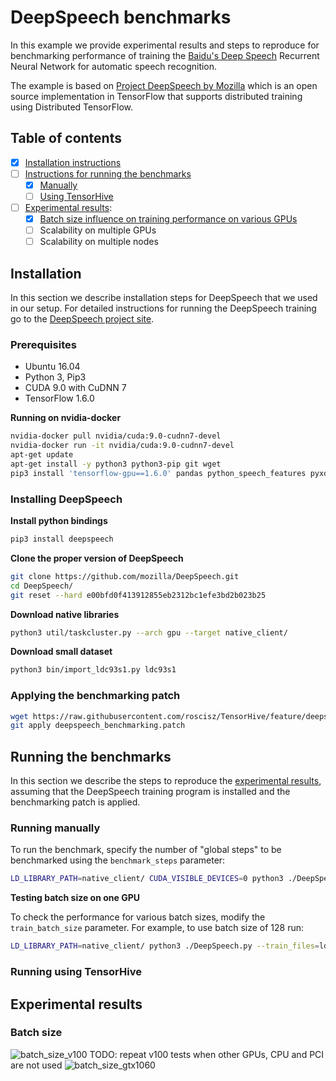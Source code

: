 # DeepSpeech benchmarks

In this example we provide experimental results and steps to reproduce for benchmarking performance of training the
[Baidu's Deep Speech](https://arxiv.org/abs/1412.5567) Recurrent Neural Network for automatic speech recognition.

The example is based on [Project DeepSpeech by Mozilla](https://github.com/mozilla/DeepSpeech) which is an open source
implementation in TensorFlow that supports distributed training using Distributed TensorFlow.

## Table of contents
- [x] [Installation instructions](#installation)
- [ ] [Instructions for running the benchmarks](#running-the-benchmarks)
  - [x] [Manually](#running-manually)
  - [ ] [Using TensorHive](#running-using-tensorhive)
- [ ] [Experimental results](#experimental-results):
  - [x] [Batch size influence on training performance on various GPUs](#batch-size)
  - [ ] Scalability on multiple GPUs
  - [ ] Scalability on multiple nodes

## Installation

In this section we describe installation steps for DeepSpeech that we used in our setup.
For detailed instructions for running the DeepSpeech training go to the
[DeepSpeech project site](https://github.com/mozilla/DeepSpeech).

### Prerequisites

* Ubuntu 16.04
* Python 3, Pip3
* CUDA 9.0 with CuDNN 7
* TensorFlow 1.6.0

**Running on nvidia-docker**
```bash
nvidia-docker pull nvidia/cuda:9.0-cudnn7-devel
nvidia-docker run -it nvidia/cuda:9.0-cudnn7-devel
apt-get update
apt-get install -y python3 python3-pip git wget
pip3 install 'tensorflow-gpu==1.6.0' pandas python_speech_features pyxdg progressbar2
```

### Installing DeepSpeech

**Install python bindings**
```bash
pip3 install deepspeech
```

**Clone the proper version of DeepSpeech**
```bash
git clone https://github.com/mozilla/DeepSpeech.git
cd DeepSpeech/
git reset --hard e00bfd0f413912855eb2312bc1efe3bd2b023b25
```

**Download native libraries**
```bash
python3 util/taskcluster.py --arch gpu --target native_client/
```

**Download small dataset**
```bash
python3 bin/import_ldc93s1.py ldc93s1
```

### Applying the benchmarking patch

```bash
wget https://raw.githubusercontent.com/roscisz/TensorHive/feature/deepspeech_example/examples/deepspeech/deepspeech_benchmarking.patch
git apply deepspeech_benchmarking.patch
```

## Running the benchmarks

In this section we describe the steps to reproduce the [experimental results](#experimental-results),
assuming that the DeepSpeech training program is installed and the benchmarking patch is applied.

### Running manually

To run the benchmark, specify the number of "global steps" to be benchmarked using the `benchmark_steps` parameter:

```bash
LD_LIBRARY_PATH=native_client/ CUDA_VISIBLE_DEVICES=0 python3 ./DeepSpeech.py --train_files=ldc93s1/ldc93s1.csv --dev_files=ldc93s1/ldc93s1.csv --test_files=ldc93s1/ldc93s1.csv --log_level=3 --benchmark_steps=10
```

**Testing batch size on one GPU**

To check the performance for various batch sizes, modify the `train_batch_size` parameter. For example, to use batch size of 128 run:

```bash
LD_LIBRARY_PATH=native_client/ python3 ./DeepSpeech.py --train_files=ldc93s1/ldc93s1.csv --dev_files=ldc93s1/ldc93s1.csv --test_files=ldc93s1/ldc93s1.csv --log_level=3 --benchmark_steps=10 --train_batch_size=128
```
### Running using TensorHive

## Experimental results

### Batch size

![batch_size_v100](https://raw.githubusercontent.com/roscisz/TensorHive/feature/deepspeech_example/examples/deepspeech/img/batch_size_v100.png)
TODO: repeat v100 tests when other GPUs, CPU and PCI are not used
![batch_size_gtx1060](https://raw.githubusercontent.com/roscisz/TensorHive/feature/deepspeech_example/examples/deepspeech/img/batch_size_gtx1060.png)

